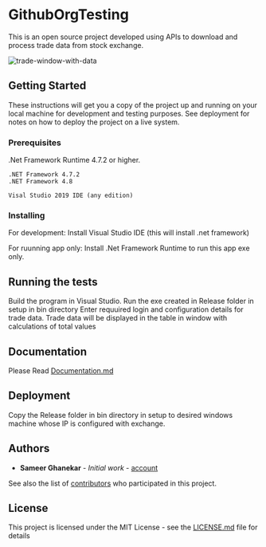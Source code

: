 # GithubOrgTesting

This is an open source project developed using APIs to download and process trade data from stock exchange.

![trade-window-with-data](https://user-images.githubusercontent.com/85736384/122161108-bb6b9580-ce8e-11eb-9d07-d408586c73cc.jpg)


## Getting Started

These instructions will get you a copy of the project up and running on your local machine for development and testing purposes. See deployment for notes on how to deploy the project on a live system.


### Prerequisites

.Net Framework Runtime 4.7.2 or higher.

```
.NET Framework 4.7.2
.NET Framework 4.8

Visal Studio 2019 IDE (any edition)

```

### Installing

For development:
Install Visual Studio IDE (this will install .net framework)

For ruunning app only:
Install .Net Framework Runtime to run this app exe only.


## Running the tests

Build the program in Visual Studio.
Run the exe created in Release folder in setup in bin directory
Enter requuired login and configuration details for trade data.
Trade data will be displayed in the table in window with calculations of total values

## Documentation
Please Read [Documentation.md](https://github.com/Chanakya-Infotech/Chanakya-Trade-Report/blob/master/Chanakya-Trade-Report/docs/Documentation.md)

## Deployment

Copy the Release folder in bin directory in setup to desired windows machine whose IP is configured with exchange.

## Authors

* **Sameer Ghanekar** - *Initial work* - [account](https://github.com/sghanekar-infofin)

See also the list of [contributors](https://github.com/your/project/contributors) who participated in this project.


## License

This project is licensed under the MIT License - see the [LICENSE.md](LICENSE.md) file for details

